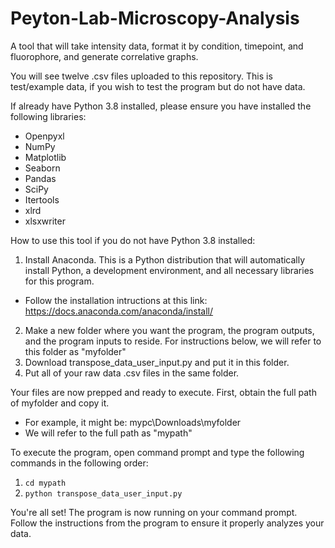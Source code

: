 # Peyton-Lab-Microscopy-Analysis
A tool that will take intensity data, format it by condition, timepoint, and fluorophore, and generate correlative graphs.

You will see twelve .csv files uploaded to this repository. This is test/example data, if you wish to test the program but do not have data.

If already have Python 3.8 installed, please ensure you have installed the following libraries:
  - Openpyxl
  - NumPy
  - Matplotlib
  - Seaborn
  - Pandas
  - SciPy
  - Itertools
  - xlrd
  - xlsxwriter

How to use this tool if you do not have Python 3.8 installed:

1) Install Anaconda. This is a Python distribution that will automatically install Python, a development environment, and all necessary libraries for this program.
  - Follow the installation intructions at this link: https://docs.anaconda.com/anaconda/install/
2) Make a new folder where you want the program, the program outputs, and the program inputs to reside. For instructions below, we will refer to this folder as "myfolder"
3) Download transpose_data_user_input.py and put it in this folder.
4) Put all of your raw data .csv files in the same folder. 

Your files are now prepped and ready to execute.
First, obtain the full path of myfolder and copy it. 
  - For example, it might be: mypc\Downloads\myfolder 
  - We will refer to the full path as "mypath"

To execute the program, open command prompt and type the following commands in the following order:

1) `cd mypath`
2) `python transpose_data_user_input.py`

You're all set! The program is now running on your command prompt. Follow the instructions from the program to ensure it properly analyzes your data.
